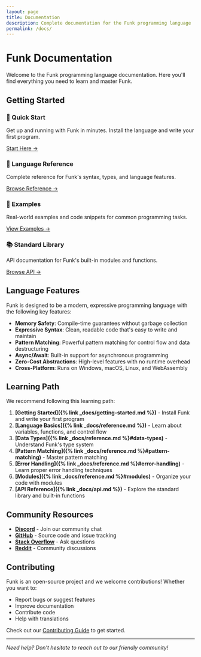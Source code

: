 ```yaml
---
layout: page
title: Documentation
description: Complete documentation for the Funk programming language
permalink: /docs/
---
```


# Funk Documentation

Welcome to the Funk programming language documentation. Here you'll find everything you need to learn and master Funk.

## Getting Started

<div class="docs-grid">
  <div class="doc-card">
    <h3>🚀 Quick Start</h3>
    <p>Get up and running with Funk in minutes. Install the language and write your first program.</p>
    <a href="{% link _docs/getting-started.md %}" class="doc-link">Start Here →</a>
  </div>
  
  <div class="doc-card">
    <h3>📖 Language Reference</h3>
    <p>Complete reference for Funk's syntax, types, and language features.</p>
    <a href="{% link _docs/reference.md %}" class="doc-link">Browse Reference →</a>
  </div>
  
  <div class="doc-card">
    <h3>🎯 Examples</h3>
    <p>Real-world examples and code snippets for common programming tasks.</p>
    <a href="{% link _docs/examples.md %}" class="doc-link">View Examples →</a>
  </div>
  
  <div class="doc-card">
    <h3>📚 Standard Library</h3>
    <p>API documentation for Funk's built-in modules and functions.</p>
    <a href="{% link _docs/api.md %}" class="doc-link">Browse API →</a>
  </div>
</div>

## Language Features

Funk is designed to be a modern, expressive programming language with the following key features:

- **Memory Safety**: Compile-time guarantees without garbage collection
- **Expressive Syntax**: Clean, readable code that's easy to write and maintain
- **Pattern Matching**: Powerful pattern matching for control flow and data destructuring
- **Async/Await**: Built-in support for asynchronous programming
- **Zero-Cost Abstractions**: High-level features with no runtime overhead
- **Cross-Platform**: Runs on Windows, macOS, Linux, and WebAssembly

## Learning Path

We recommend following this learning path:

1. **[Getting Started]({% link _docs/getting-started.md %})** - Install Funk and write your first program
2. **[Language Basics]({% link _docs/reference.md %})** - Learn about variables, functions, and control flow
3. **[Data Types]({% link _docs/reference.md %}#data-types)** - Understand Funk's type system
4. **[Pattern Matching]({% link _docs/reference.md %}#pattern-matching)** - Master pattern matching
5. **[Error Handling]({% link _docs/reference.md %}#error-handling)** - Learn proper error handling techniques
6. **[Modules]({% link _docs/reference.md %}#modules)** - Organize your code with modules
7. **[API Reference]({% link _docs/api.md %})** - Explore the standard library and built-in functions

## Community Resources

- **[Discord](https://discord.gg/funk-lang)** - Join our community chat
- **[GitHub](https://github.com/funk-lang/funk)** - Source code and issue tracking
- **[Stack Overflow](https://stackoverflow.com/questions/tagged/funk-lang)** - Ask questions
- **[Reddit](https://reddit.com/r/funk_lang)** - Community discussions

## Contributing

Funk is an open-source project and we welcome contributions! Whether you want to:

- Report bugs or suggest features
- Improve documentation
- Contribute code
- Help with translations

Check out our [Contributing Guide](https://github.com/funk-lang/funk/blob/main/CONTRIBUTING.md) to get started.

---

*Need help? Don't hesitate to reach out to our friendly community!*

